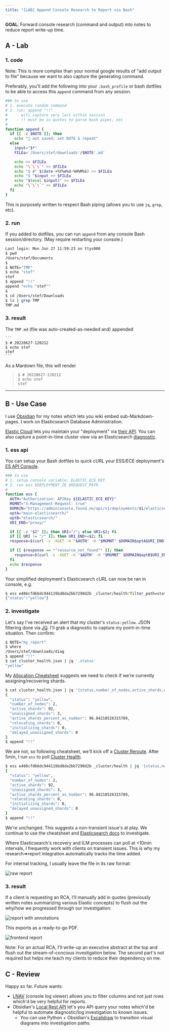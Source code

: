 ```yaml
---
title: "[LAB] Append Console Research to Report via Bash"
---
```


**GOAL**: Forward console research (command and output) into notes to 
reduce report write-up time.

## A - Lab

### 1. code

Note: This is more complex than your normal google results of "add output 
to file" because we want to also capture the generating command.

Preferably, you'll add the following into your `.bash_profile` or bash 
dotfiles to be able to access this `append` command from any session.

```bash
### to use
# 1. execute random command
# 2. run: append "!!"
#    - will capture very last within session
#    - !! must be in quotes to parse bash pipes, etc
#
function append {
  if [[ -z $NOTE ]]; then
    echo "👻 not saved; set NOTE & repeat"
  else
    input="$*"
    FILEa='/Users/stef/downloads'/$NOTE'.md'

    echo >> $FILEa
    echo "\`\`\`" >> $FILEa
    echo "$ #" $(date +%Y%m%d-%H%M%S) >> $FILEa
    echo "$ "$input >> $FILEa
    echo "$(eval $input)" >> $FILEa
    echo "\`\`\`" >> $FILEa
  fi
}
```

This is purposely written to respect Bash piping (allows you to use `jq`, 
`grep`, etc).

### 2. run

If you added to dotfiles, you can run `append` from any console Bash 
session/directory. (May require restarting your console.)

```bash
Last login: Mon Jun 27 11:59:23 on ttys000
$ pwd
/Users/stef/Documents
$
$ NOTE="TMP"
$ echo "stef"
stef
$ append "!!"
append "echo "stef""
$
$ cd /Users/stef/Downloads
$ ls | grep TMP
TMP.md
```

### 3. result

The `TMP.md` (file was auto-created-as-needed and) appended
`````````
```
$ # 20220627-120212
$ echo stef
stef
```
`````````

As a Mardown file, this will render

> ```
> $ # 20220627-120212
> $ echo stef
> stef
> ```

---

## B - Use Case

I use [Obsidian](https://obsidian.md/) for my notes which lets you wiki 
embed sub-Markdown-pages. I work on Elasticsearch Database Administration.

[Elastic Cloud](https://cloud.elastic.co) lets 
you maintain your "deployment" via 
[their API](https://www.elastic.co/guide/en/cloud/current/ec-restful-api.html). 
You can also capture a point-in-time cluster view via an Elasticsearch 
[diagnostic](https://github.com/elastic/support-diagnostics#usage-examples).

### 1. ess api

You can setup your Bash dotfiles to quick cURL your ESS/ECE deployment's 
[ES API Console](https://www.elastic.co/guide/en/cloud/current/ec-api-console.html).

```bash
### to use
# 1. setup console variable: ELASTIC_ECE_KEY
# 2. run ess $DEPLOYMENT_ID $REQUEST_PATH
#
function ess {
  AUTH="Authorization: APIKey ${ELASTIC_ECE_KEY}"
  MGMNT="X-Management-Request: true"
  DOMAIN="https://adminconsole.found.no/api/v1/deployments/$1/elasticsearch/"
  optA="main-elasticsearch/"
  optB="elasticsearch/"
  URI_END="proxy/"

  if [[ -z "$2" ]]; then URI="/"; else URI=$2; fi
  if [[ URI != "/" ]]; then URI_END+=$2; fi
  response=$(curl -s -XGET -H "$AUTH" -H "$MGMNT" $DOMAIN$optA$URI_END)

  if [[ $response == *"resource_not_found"* ]]; then
    response=$(curl -s -XGET -H "$AUTH" -H "$MGMNT" $DOMAIN$optB$URI_END)
  fi
  echo $response
}
```

Your simplified deployment's Elasticsearch cURL can now be ran in 
console, e.g.

```bash
$ ess e406cfd66dc944119bd8da2bb7290d2b _cluster/health?filter_path=status
{"status":"yellow"}
```

### 2. investigate

Let's say I've received an alert that my cluster's `status:yellow`. 
JSON filtering done via [JQ](https://stedolan.github.io/jq/manual). I'll 
grab a diagnostic to capture my point-in-time situation. Then confirm:

```bash
$ NOTE="my_report"
$ where
/Users/stef/downloads/diag
$ append "!!"
$ cat cluster_health.json | jq '.status'
"yellow"
```

My [Allocation Cheatsheet](https://github.com/stefnestor/elastic/blob/main/Elasticsearch/Index/Shard/Allocation/allocation%20cheatsheet.pdf) 
suggests we need to check if we're currently assigning/recovering shards.

```bash
$ cat cluster_health.json | jq '{status,number_of_nodes,active_shards,unassigned_shards,active_shards_percent_as_number,relocating_shards,initializing_shards,delayed_unassigned_shards}'
{
  "status": "yellow",
  "number_of_nodes": 2,
  "active_shards": 92,
  "unassigned_shards": 3,
  "active_shards_percent_as_number": 96.84210526315789,
  "relocating_shards": 0,
  "initializing_shards": 0,
  "delayed_unassigned_shards": 0
}
$ append "!!"
```

We are not, so following cheatsheet, we'll kick off a 
[Cluster Reroute](https://www.elastic.co/guide/en/elasticsearch/reference/current/cluster-reroute.html). 
After 5min, I run `ess` to poll 
[Cluster Health](https://www.elastic.co/guide/en/elasticsearch/reference/current/cluster-health.html).

```bash
$ ess e406cfd66dc944119bd8da2bb7290d2b _cluster/health | jq '{status,number_of_nodes,active_shards,unassigned_shards,active_shards_percent_as_number,relocating_shards,initializing_shards,delayed_unassigned_shards}'
{
  "status": "yellow",
  "number_of_nodes": 2,
  "active_shards": 92,
  "unassigned_shards": 3,
  "active_shards_percent_as_number": 96.84210526315789,
  "relocating_shards": 0,
  "initializing_shards": 0,
  "delayed_unassigned_shards": 0
}
$ append "!!"
```

We're unchanged. This suggests a non-transient issue's at play. We 
continue to use the cheatsheet and 
[Elasticsearch docs](https://www.elastic.co/guide/en/elasticsearch/reference/current/getting-started.html) 
to investigate.

Where Elasticsearch's recovery and ILM processes can poll at <10min 
intervals, I frequently work with clients on transient issues. This is 
why my research=>report integration automatically tracks the time added.

For internal tracking, I usually leave the file in its raw format:

![raw report](/images/2022-06-27-bash-append-research-to-report-A.png)

### 3. result

If a client is requesting an RCA, I'll manually add in quotes 
(previously written notes summarizing various Elastic concepts) to flush 
out the why/how we progressed through our investigation:

![report with annotations](/images/2022-06-27-bash-append-research-to-report-B.png)

This exports as a ready-to-go PDF.

![frontend report](/images/2022-06-27-bash-append-research-to-report-C.png)

Note: For an actual RCA, I'll write-up an executive abstract at the top 
and flush out the stream-of-concious investigation below. The second 
part's not required but helps me teach my clients to reduce their 
dependency on me.

## C - Review

Happy so far. Future wants:

- [LNAV](http://lnav.org) (console log viewer) allows you to filter columns and not just rows which'd be very helpful for reports.
- Obsidian's [Local Rest API](https://github.com/coddingtonbear/obsidian-local-rest-api) let's you API query your notes which'd be helpful to automate diagnostic/log investigation to known issues.
  - You can use Python + Obsidian's [Excalidraw](https://github.com/zsviczian/obsidian-excalidraw-plugin) to transition visual diagrams into investigation paths.
